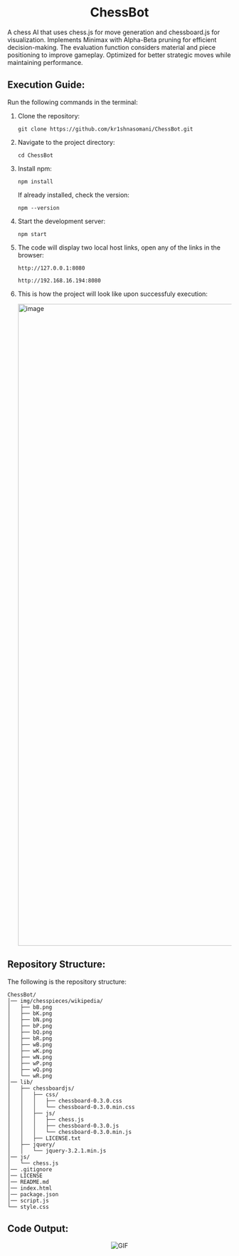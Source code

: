 <h1 align="center">ChessBot</h1>
A chess AI that uses chess.js for move generation and chessboard.js for visualization. Implements Minimax with Alpha-Beta pruning for efficient decision-making. The evaluation function considers material and piece positioning to improve gameplay. Optimized for better strategic moves while maintaining performance.

## Execution Guide:
Run the following commands in the terminal:
1. Clone the repository:
   ```
   git clone https://github.com/kr1shnasomani/ChessBot.git
   ```

2. Navigate to the project directory:
   ```
   cd ChessBot
   ```

3. Install npm:
   ```
   npm install
   ```
   If already installed, check the version:
   ```
   npm --version
   ```

4. Start the development server:
   ```
   npm start
   ```

5. The code will display two local host links, open any of the links in the browser:
   ```
   http://127.0.0.1:8080
   ```
   ```
   http://192.168.16.194:8080
   ```

6. This is how the project will look like upon successfuly execution:
   
   <img width="1440" alt="image" src="https://github.com/user-attachments/assets/c97cd655-2d9c-44d8-b265-b8fc57d0d754" />

## Repository Structure:
The following is the repository structure:
```
ChessBot/
│── img/chesspieces/wikipedia/
│   ├── bB.png
│   ├── bK.png
│   ├── bN.png
│   ├── bP.png
│   ├── bQ.png
│   ├── bR.png
│   ├── wB.png
│   ├── wK.png
│   ├── wN.png
│   ├── wP.png
│   ├── wQ.png
│   └── wR.png
│── lib/
│   ├── chessboardjs/
│   │   ├── css/
│   │   │   ├── chessboard-0.3.0.css
│   │   │   └── chessboard-0.3.0.min.css
│   │   ├── js/
│   │   │   ├── chess.js
│   │   │   ├── chessboard-0.3.0.js
│   │   │   └── chessboard-0.3.0.min.js
│   │   ├── LICENSE.txt
│   ├── jquery/
│   │   └── jquery-3.2.1.min.js
│── js/
│   └── chess.js
│── .gitignore
│── LICENSE
│── README.md
│── index.html
│── package.json
│── script.js
└── style.css      
```

## Code Output:

<div align="center">
  <img src="https://cdn-media-1.freecodecamp.org/images/1*sX_XwfPrOQ6c62iuVZ75fw.gif" alt="GIF">
</div>
